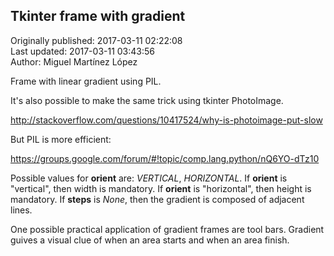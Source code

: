 ## Tkinter frame with gradient  
Originally published: 2017-03-11 02:22:08  
Last updated: 2017-03-11 03:43:56  
Author: Miguel Martínez López  
  
Frame with linear gradient using PIL. 

It's also possible to make the same trick using tkinter PhotoImage.

http://stackoverflow.com/questions/10417524/why-is-photoimage-put-slow

But PIL is more efficient:

https://groups.google.com/forum/#!topic/comp.lang.python/nQ6YO-dTz10

Possible values for **orient** are: *VERTICAL*, *HORIZONTAL*. If **orient** is "vertical", then width is mandatory. If **orient** is "horizontal", then height is mandatory. If **steps** is *None*, then the gradient is composed of adjacent lines.

One possible practical application of gradient frames are tool bars. Gradient guives a visual clue of when an area starts and when an area finish. 